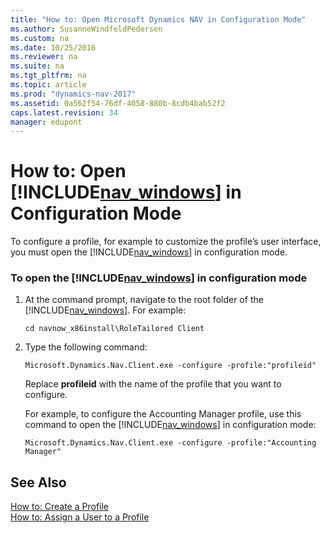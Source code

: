 ```yaml
---
title: "How to: Open Microsoft Dynamics NAV in Configuration Mode"
ms.author: SusanneWindfeldPedersen
ms.custom: na
ms.date: 10/25/2016
ms.reviewer: na
ms.suite: na
ms.tgt_pltfrm: na
ms.topic: article
ms.prod: "dynamics-nav-2017"
ms.assetid: 0a562f54-76df-4058-880b-8cdb4bab52f2
caps.latest.revision: 34
manager: edupont
---
```


# How to: Open [!INCLUDE[nav_windows](includes/nav_windows_md.md)] in Configuration Mode
To configure a profile, for example to customize the profile’s user interface, you must open the [!INCLUDE[nav_windows](includes/nav_windows_md.md)] in configuration mode.  
  
### To open the [!INCLUDE[nav_windows](includes/nav_windows_md.md)] in configuration mode  
  
1.  At the command prompt, navigate to the root folder of the [!INCLUDE[nav_windows](includes/nav_windows_md.md)]. For example:  
  
    ```  
    cd navnow_x86install\RoleTailored Client  
    ```  
  
2.  Type the following command:  
  
    ```  
    Microsoft.Dynamics.Nav.Client.exe -configure -profile:"profileid"  
    ```  
  
     Replace **profileid** with the name of the profile that you want to configure.  
  
     For example, to configure the Accounting Manager profile, use this command to open the [!INCLUDE[nav_windows](includes/nav_windows_md.md)] in configuration mode:  
  
    ```  
    Microsoft.Dynamics.Nav.Client.exe -configure -profile:"Accounting Manager"  
    ```  
  
## See Also  
 [How to: Create a Profile](how-to-create-a-profile.md)   
 [How to: Assign a User to a Profile](how-to-assign-a-user-to-a-profile.md)
